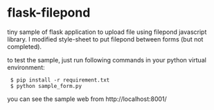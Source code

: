 # flask-filepond
tiny sample of flask application to upload file using  filepond javascript library.
I modified style-sheet to put filepond between forms (but not completed).

to test the sample, just run following commands in your python virtual environment: 

```shell:
 $ pip install -r requirement.txt
 $ python sample_form.py
```
you can see the sample web from http://localhost:8001/
